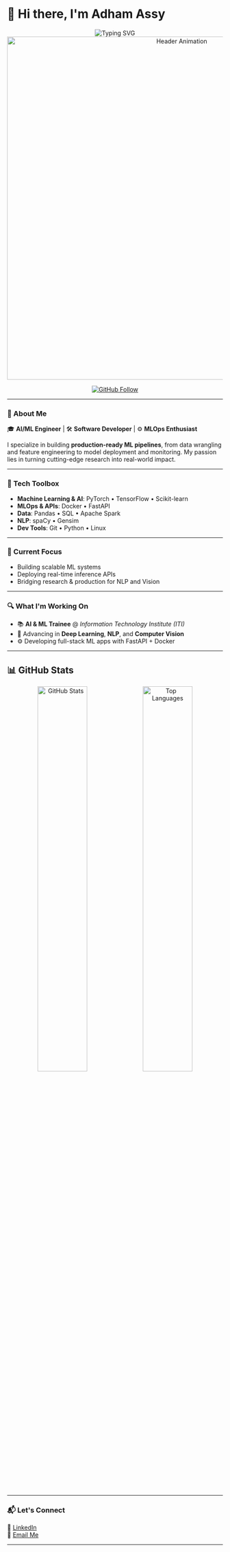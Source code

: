 # 👋 Hi there, I'm **Adham Assy**

<div align="center">
   <img src="https://readme-typing-svg.herokuapp.com?color=%23d61707&size=32&center=true&vCenter=true&width=700&height=60&lines=Hello+Everyone!;Welcome+To+My+Portfolio;AI+Software+Engineer+%F0%9F%A4%96;MLOps+%7C+Deep+Learning+%7C+NLP" alt="Typing SVG" />
</div>

<div align="center">
  <img src="https://github.com/adham3assy/adham3assy/assets/animation-header.gif" alt="Header Animation" width="800"/>
</div>

<p align="center">
  <a href="https://github.com/adham3assy">
    <img src="https://img.shields.io/badge/Follow%20me-brightpink?style=social&logo=github" alt="GitHub Follow" />
  </a>
</p>

---

### 💼 About Me

🎓 **AI/ML Engineer** | 🛠️ **Software Developer** | ⚙️ **MLOps Enthusiast**

I specialize in building **production-ready ML pipelines**, from data wrangling and feature engineering to model deployment and monitoring. My passion lies in turning cutting-edge research into real-world impact.

---

### 🧠 Tech Toolbox

- **Machine Learning & AI**: PyTorch • TensorFlow • Scikit-learn  
- **MLOps & APIs**: Docker • FastAPI  
- **Data**: Pandas • SQL • Apache Spark  
- **NLP**: spaCy • Gensim  
- **Dev Tools**: Git • Python • Linux

---

### 🚀 Current Focus

- Building scalable ML systems  
- Deploying real-time inference APIs  
- Bridging research & production for NLP and Vision

---

### 🔍 What I'm Working On

- 📚 **AI & ML Trainee** @ *Information Technology Institute (ITI)*  
- 🧠 Advancing in **Deep Learning**, **NLP**, and **Computer Vision**  
- ⚙️ Developing full-stack ML apps with FastAPI + Docker

---

## 📊 GitHub Stats

<p align="center">
  <img src="https://github-readme-stats.vercel.app/api?username=adham3assy&show_icons=true&theme=tokyonight&hide_border=true&rank_icon=github" alt="GitHub Stats" width="48%" />
  <img src="https://github-readme-stats.vercel.app/api/top-langs/?username=adham3assy&layout=compact&theme=tokyonight&hide_border=true&hide=Jupyter%20Notebook" alt="Top Languages" width="48%" />
</p>


---

### 📬 Let's Connect

📎 [LinkedIn](https://linkedin.com/in/adham-assy)  
📧 [Email Me](mailto:adhamabdelsalam@outlook.com)

---
